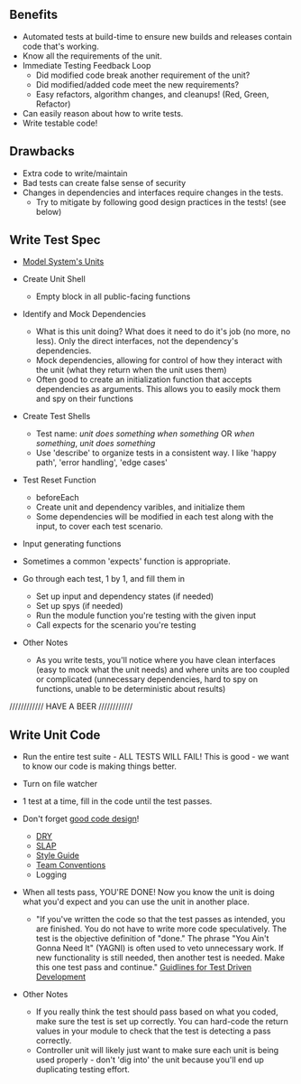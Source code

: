 Benefits
------------------------------------------------------------------

* Automated tests at build-time to ensure new builds and releases contain code that's working.
* Know all the requirements of the unit.
* Immediate Testing Feedback Loop
  * Did modified code break another requirement of the unit?
  * Did modified/added code meet the new requirements?
  * Easy refactors, algorithm changes, and cleanups! (Red, Green, Refactor)
* Can easily reason about how to write tests.
* Write testable code!


Drawbacks
------------------------------------------------------------------
* Extra code to write/maintain
* Bad tests can create false sense of security
* Changes in dependencies and interfaces require changes in the tests.
  * Try to mitigate by following good design practices in the tests! (see below)

Write Test Spec
------------------------------------------------------------------

* [Model System's Units](https://zendesk.atlassian.net/wiki/display/supportops/RoboTriage)

* Create Unit Shell
  * Empty block in all public-facing functions

* Identify and Mock Dependencies
  * What is this unit doing?  What does it need to do it's job (no more, no less).  Only the direct interfaces, not the dependency's dependencies.
  * Mock dependencies, allowing for control of how they interact with the unit (what they return when the unit uses them)
  * Often good to create an initialization function that accepts dependencies as arguments.  This allows you to easily mock them and spy on their functions

* Create Test Shells
  * Test name: *unit* *does something* *when something* OR *when something*, *unit* *does something*
  * Use 'describe' to organize tests in a consistent way.  I like 'happy path', 'error handling', 'edge cases'

* Test Reset Function
  * beforeEach
  * Create unit and dependency varibles, and initialize them
  * Some dependencies will be modified in each test along with the input, to cover each test scenario.

* Input generating functions

* Sometimes a common 'expects' function is appropriate.

* Go through each test, 1 by 1, and fill them in
  * Set up input and dependency states (if needed)
  * Set up spys (if needed)
  * Run the module function you're testing with the given input
  * Call expects for the scenario you're testing

* Other Notes
  * As you write tests, you'll notice where you have clean interfaces (easy to mock what the unit needs) and where units are too coupled or complicated (unnecessary dependencies, hard to spy on functions, unable to be deterministic about results)

//////////// HAVE A BEER ////////////


Write Unit Code
--------------------------------------------------------------------

* Run the entire test suite - ALL TESTS WILL FAIL! This is good - we want to know our code is making things better.
* Turn on file watcher
* 1 test at a time, fill in the code until the test passes.  
* Don't forget [good code design](http://www.principles-wiki.net/principles:start)!
  * [DRY](http://c2.com/cgi/wiki?DontRepeatYourself)
  * [SLAP](http://www.principles-wiki.net/principles:single_level_of_abstraction)
  * [Style Guide](https://github.com/zendesk/zendesk/wiki/Info%3A-Style-Guide-for-Ruby%2C-CSS%2C-JavaScript)
  * [Team Conventions](https://github.com/zendesk/zendesk/wiki/Info%3A-Coding-Conventions)
  * Logging
* When all tests pass, YOU'RE DONE! Now you know the unit is doing what you'd expect and you can use the unit in another place.
  * "If you've written the code so that the test passes as intended, you are finished. You do not have to write more code speculatively. The test is the objective definition of "done." The phrase "You Ain't Gonna Need It" (YAGNI) is often used to veto unnecessary work. If new functionality is still needed, then another test is needed. Make this one test pass and continue." [Guidlines for Test Driven Development](https://msdn.microsoft.com/en-us/library/aa730844(v=vs.80).aspx)


* Other Notes
  * If you really think the test should pass based on what you coded, make sure the test is set up correctly.  You can hard-code the return values in your module to check that the test is detecting a pass correctly.
  * Controller unit will likely just want to make sure each unit is being used properly - don't 'dig into' the unit because you'll end up duplicating testing effort.
